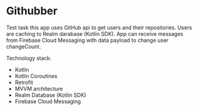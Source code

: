 # Githubber
Test task
this app uses GitHub api to get users and their repositories. Users are caching to Realm darabase (Kotlin SDK). App can receive messages from Firebase Cloud Messaging with data payload to change user changeCount.

Technology stack:
- Kotlin
- Kotlin Coroutines
- Retrofit
- MVVM architecture
- Realm Database (Kotlin SDK)
- Firebase Cloud Messaging
